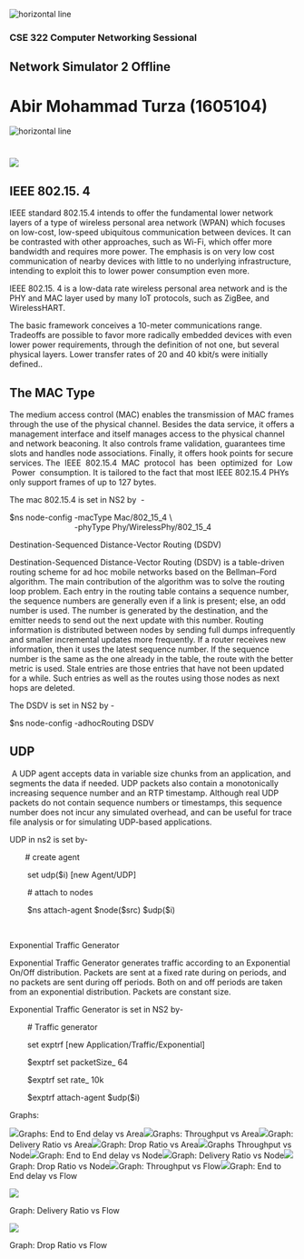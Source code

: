 ![](images/image10.png "horizontal line")

### CSE 322 Computer Networking Sessional

## Network Simulator 2 Offline

# Abir Mohammad Turza (1605104)

![](images/image9.png "horizontal line")

![](images/image1.png) 
======================

IEEE 802.15. 4 
--------------

IEEE standard 802.15.4 intends to offer the fundamental lower network
layers of a type of wireless personal area network (WPAN) which focuses
on low-cost, low-speed ubiquitous communication between devices. It can
be contrasted with other approaches, such as Wi-Fi, which offer more
bandwidth and requires more power. The emphasis is on very low cost
communication of nearby devices with little to no underlying
infrastructure, intending to exploit this to lower power consumption
even more.

IEEE 802.15. 4 is a low-data rate wireless personal area network and is
the PHY and MAC layer used by many IoT protocols, such as ZigBee, and
WirelessHART.

The basic framework conceives a 10-meter communications range. Tradeoffs
are possible to favor more radically embedded devices with even lower
power requirements, through the definition of not one, but several
physical layers. Lower transfer rates of 20 and 40 kbit/s were initially
defined..

The MAC Type 
------------

The medium access control (MAC) enables the transmission of MAC frames
through the use of the physical channel. Besides the data service, it
offers a management interface and itself manages access to the physical
channel and network beaconing. It also controls frame validation,
guarantees time slots and handles node associations. Finally, it offers
hook points for secure services. The  IEEE  802.15.4  MAC  protocol  has
 been  optimized  for  Low  Power  consumption. It is tailored to the
fact that most IEEE 802.15.4 PHYs only support frames of up to 127
bytes.

The mac 802.15.4 is set in NS2 by  -

\$ns node-config -macType Mac/802\_15\_4 \\            \
                              -phyType Phy/WirelessPhy/802\_15\_4

Destination-Sequenced Distance-Vector Routing (DSDV)

Destination-Sequenced Distance-Vector Routing (DSDV) is a table-driven
routing scheme for ad hoc mobile networks based on the Bellman–Ford
algorithm. The main contribution of the algorithm was to solve the
routing loop problem. Each entry in the routing table contains a
sequence number, the sequence numbers are generally even if a link is
present; else, an odd number is used. The number is generated by the
destination, and the emitter needs to send out the next update with this
number. Routing information is distributed between nodes by sending full
dumps infrequently and smaller incremental updates more frequently. If a
router receives new information, then it uses the latest sequence
number. If the sequence number is the same as the one already in the
table, the route with the better metric is used. Stale entries are those
entries that have not been updated for a while. Such entries as well as
the routes using those nodes as next hops are deleted.

The DSDV is set in NS2 by -

\$ns node-config -adhocRouting DSDV

UDP
----

 A UDP agent accepts data in variable size chunks from an application,
and segments the data if needed. UDP packets also contain a
monotonically increasing sequence number and an RTP timestamp. Although
real UDP packets do not contain sequence numbers or timestamps, this
sequence number does not incur any simulated overhead, and can be useful
for trace file analysis or for simulating UDP-based applications.

UDP in ns2 is set by-

       \# create agent

        set udp(\$i) [new Agent/UDP]

        \# attach to nodes

        \$ns attach-agent \$node(\$src) \$udp(\$i)

 

Exponential Traffic Generator

Exponential Traffic Generator generates traffic according to an
Exponential On/Off distribution. Packets are sent at a fixed rate during
on periods, and no packets are sent during off periods. Both on and off
periods are taken from an exponential distribution. Packets are constant
size.

Exponential Traffic Generator is set in NS2 by-

        \# Traffic generator

        set exptrf [new Application/Traffic/Exponential]

        \$exptrf set packetSize\_ 64

        \$exptrf set rate\_ 10k

        \$exptrf attach-agent \$udp(\$i)

Graphs:

![](images/image14.png)Graphs: End to End delay vs
Area![](images/image5.png)Graphs: Throughput vs
Area![](images/image13.png)Graph: Delivery Ratio vs
Area![](images/image3.png)Graph: Drop Ratio vs
Area![](images/image7.png)Graphs Throughput vs
Node![](images/image6.png)Graph: End to End delay vs
Node![](images/image12.png)Graph: Delivery Ratio vs
Node![](images/image8.png)Graph: Drop Ratio vs
Node![](images/image2.png)Graph: Throughput vs
Flow![](images/image11.png)Graph: End to End delay vs Flow

![](images/image4.png)

Graph: Delivery Ratio vs Flow

![](images/image15.png)

Graph: Drop Ratio vs Flow
